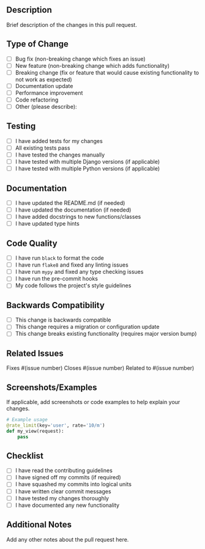 ## Description
Brief description of the changes in this pull request.

## Type of Change
- [ ] Bug fix (non-breaking change which fixes an issue)
- [ ] New feature (non-breaking change which adds functionality)
- [ ] Breaking change (fix or feature that would cause existing functionality to not work as expected)
- [ ] Documentation update
- [ ] Performance improvement
- [ ] Code refactoring
- [ ] Other (please describe):

## Testing
- [ ] I have added tests for my changes
- [ ] All existing tests pass
- [ ] I have tested the changes manually
- [ ] I have tested with multiple Django versions (if applicable)
- [ ] I have tested with multiple Python versions (if applicable)

## Documentation
- [ ] I have updated the README.md (if needed)
- [ ] I have updated the documentation (if needed)
- [ ] I have added docstrings to new functions/classes
- [ ] I have updated type hints

## Code Quality
- [ ] I have run `black` to format the code
- [ ] I have run `flake8` and fixed any linting issues
- [ ] I have run `mypy` and fixed any type checking issues
- [ ] I have run the pre-commit hooks
- [ ] My code follows the project's style guidelines

## Backwards Compatibility
- [ ] This change is backwards compatible
- [ ] This change requires a migration or configuration update
- [ ] This change breaks existing functionality (requires major version bump)

## Related Issues
Fixes #(issue number)
Closes #(issue number)
Related to #(issue number)

## Screenshots/Examples
If applicable, add screenshots or code examples to help explain your changes.

```python
# Example usage
@rate_limit(key='user', rate='10/m')
def my_view(request):
    pass
```

## Checklist
- [ ] I have read the contributing guidelines
- [ ] I have signed off my commits (if required)
- [ ] I have squashed my commits into logical units
- [ ] I have written clear commit messages
- [ ] I have tested my changes thoroughly
- [ ] I have documented any new functionality

## Additional Notes
Add any other notes about the pull request here.
